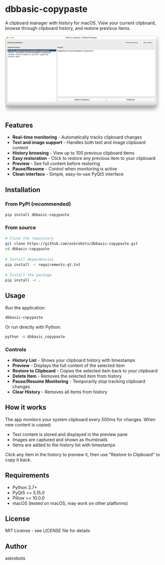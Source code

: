 # dbbasic-copypaste

A clipboard manager with history for macOS. View your current clipboard, browse through clipboard history, and restore previous items.

![Screenshot](screenshot.png)

## Features

- **Real-time monitoring** - Automatically tracks clipboard changes
- **Text and image support** - Handles both text and image clipboard content
- **History browsing** - View up to 100 previous clipboard items
- **Easy restoration** - Click to restore any previous item to your clipboard
- **Preview** - See full content before restoring
- **Pause/Resume** - Control when monitoring is active
- **Clean interface** - Simple, easy-to-use PyQt5 interface

## Installation

### From PyPI (recommended)

```bash
pip install dbbasic-copypaste
```

### From source

```bash
# Clone the repository
git clone https://github.com/askrobots/dbbasic-copypaste.git
cd dbbasic-copypaste

# Install dependencies
pip install -r requirements-qt.txt

# Install the package
pip install -e .
```

## Usage

Run the application:

```bash
dbbasic-copypaste
```

Or run directly with Python:

```bash
python -m dbbasic_copypaste
```

### Controls

- **History List** - Shows your clipboard history with timestamps
- **Preview** - Displays the full content of the selected item
- **Restore to Clipboard** - Copies the selected item back to your clipboard
- **Delete Item** - Removes the selected item from history
- **Pause/Resume Monitoring** - Temporarily stop tracking clipboard changes
- **Clear History** - Removes all items from history

## How it works

The app monitors your system clipboard every 500ms for changes. When new content is copied:
- Text content is stored and displayed in the preview pane
- Images are captured and shown as thumbnails
- Items are added to the history list with timestamps

Click any item in the history to preview it, then use "Restore to Clipboard" to copy it back.

## Requirements

- Python 3.7+
- PyQt5 >= 5.15.0
- Pillow >= 10.0.0
- macOS (tested on macOS, may work on other platforms)

## License

MIT License - see LICENSE file for details

## Author

askrobots
